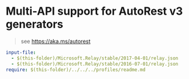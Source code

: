 # Multi-API support for AutoRest v3 generators

> see https://aka.ms/autorest

``` yaml
input-file:
  - $(this-folder)/Microsoft.Relay/stable/2017-04-01/relay.json
  - $(this-folder)/Microsoft.Relay/stable/2016-07-01/relay.json
require: $(this-folder)/../../../profiles/readme.md
```

